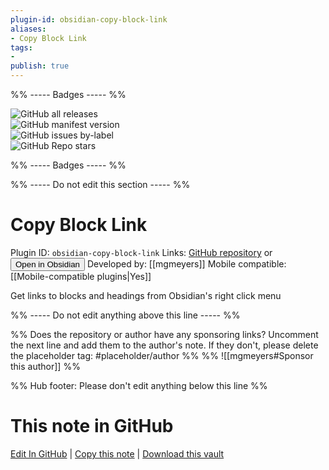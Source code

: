 ```yaml
---
plugin-id: obsidian-copy-block-link
aliases:
- Copy Block Link
tags: 
- 
publish: true
---
```


%% ----- Badges ----- %%

![GitHub all releases](https://img.shields.io/github/downloads/mgmeyers/obsidian-copy-block-link/total?color=573E7A&logo=github&style=for-the-badge)   
![GitHub manifest version](https://img.shields.io/github/manifest-json/v/mgmeyers/obsidian-copy-block-link?color=573E7A&logo=github&style=for-the-badge)   
![GitHub issues by-label](https://img.shields.io/github/issues/mgmeyers/obsidian-copy-block-link/help%20wanted?color=573E7A&logo=github&style=for-the-badge)   
![GitHub Repo stars](https://img.shields.io/github/stars/mgmeyers/obsidian-copy-block-link?color=573E7A&logo=github&style=for-the-badge)

%% ----- Badges ----- %%

%% ----- Do not edit this section ----- %%

# Copy Block Link

Plugin ID: `obsidian-copy-block-link`
Links: [GitHub repository](https://github.com/mgmeyers/obsidian-copy-block-link) or [<button id=HH>Open in Obsidian</button>](obsidian://goto-plugin?id=obsidian-copy-block-link)
Developed by: [[mgmeyers]]
Mobile compatible: [[Mobile-compatible plugins|Yes]]

Get links to blocks and headings from Obsidian's right click menu

%% ----- Do not edit anything above this line ----- %% 

%% Does the repository or author have any sponsoring links? Uncomment the next line and add them to the author's note. If they don't, please delete the placeholder tag: #placeholder/author %%
%% ![[mgmeyers#Sponsor this author]] %%

%% Hub footer: Please don't edit anything below this line %%

# This note in GitHub

<span class="git-footer">[Edit In GitHub](https://github.dev/obsidian-community/obsidian-hub/blob/main/02%20-%20Community%20Expansions/02.05%20All%20Community%20Expansions/Plugins/obsidian-copy-block-link.md "git-hub-edit-note") | [Copy this note](https://raw.githubusercontent.com/obsidian-community/obsidian-hub/main/02%20-%20Community%20Expansions/02.05%20All%20Community%20Expansions/Plugins/obsidian-copy-block-link.md "git-hub-copy-note") | [Download this vault](https://github.com/obsidian-community/obsidian-hub/archive/refs/heads/main.zip "git-hub-download-vault") </span>
